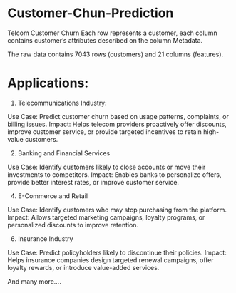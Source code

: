 # Customer-Chun-Prediction
Telcom Customer Churn
Each row represents a customer, each column contains customer’s attributes described on the column Metadata.

The raw data contains 7043 rows (customers) and 21 columns (features).
# Applications:
1. Telecommunications Industry:
 
Use Case: Predict customer churn based on usage patterns, complaints, or billing issues.
Impact: Helps telecom providers proactively offer discounts, improve customer service, or provide targeted incentives to retain high-value customers.

2. Banking and Financial Services
 
Use Case: Identify customers likely to close accounts or move their investments to competitors.
Impact: Enables banks to personalize offers, provide better interest rates, or improve customer service.

4. E-Commerce and Retail

Use Case: Identify customers who may stop purchasing from the platform.
Impact: Allows targeted marketing campaigns, loyalty programs, or personalized discounts to improve retention.

6. Insurance Industry

Use Case: Predict policyholders likely to discontinue their policies.
Impact: Helps insurance companies design targeted renewal campaigns, offer loyalty rewards, or introduce value-added services.

And many more....

